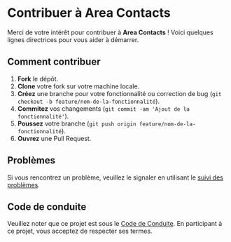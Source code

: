 # Contribuer à Area Contacts

Merci de votre intérêt pour contribuer à **Area Contacts** ! Voici quelques lignes directrices pour vous aider à démarrer.

## Comment contribuer

1. **Fork** le dépôt.
2. **Clone** votre fork sur votre machine locale.
3. **Créez** une branche pour votre fonctionnalité ou correction de bug (`git checkout -b feature/nom-de-la-fonctionnalité`).
4. **Commitez** vos changements (`git commit -am 'Ajout de la fonctionnalité'`).
5. **Poussez** votre branche (`git push origin feature/nom-de-la-fonctionnalité`).
6. **Ouvrez** une Pull Request.

## Problèmes

Si vous rencontrez un problème, veuillez le signaler en utilisant le [suivi des problèmes](https://github.com//Nemesis24/area_contacts/issues).

## Code de conduite

Veuillez noter que ce projet est sous le [Code de Conduite](https://github.com//Nemesis24/area_contacts/blob/main/CODE_OF_CONDUCT.md). En participant à ce projet, vous acceptez de respecter ses termes.